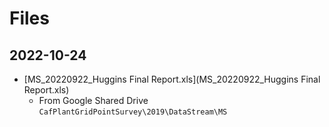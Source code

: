 # Files

## 2022-10-24

- [MS_20220922_Huggins Final Report.xls](MS_20220922_Huggins Final Report.xls)
  - From Google Shared Drive `CafPlantGridPointSurvey\2019\DataStream\MS`
